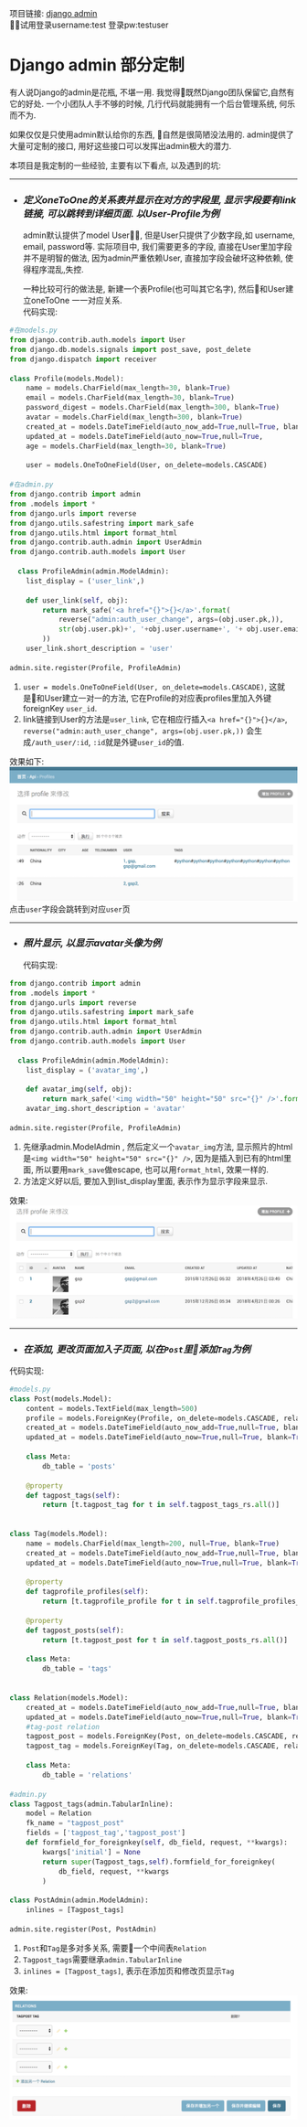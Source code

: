 项目链接: [django admin](htt://gongsongping.com/admin 'admin')  
试用登录username:test  登录pw:testuser
# Django admin 部分定制
  有人说Django的admin是花瓶, 不堪一用. 我觉得既然Django团队保留它,自然有它的好处. 一个小团队人手不够的时候, 几行代码就能拥有一个后台管理系统, 何乐而不为. 
  
  如果仅仅是只使用admin默认给你的东西, 自然是很简陋没法用的. admin提供了大量可定制的接口, 用好这些接口可以发挥出admin极大的潜力. 

  本项目是我定制的一些经验, 主要有以下看点, 以及遇到的坑:  
___

- ### _定义oneToOne的关系表并显示在对方的字段里, 显示字段要有link链接, 可以跳转到详细页面. 以User-Profile为例_

  admin默认提供了model User, 但是User只提供了少数字段,如 username, email, password等. 实际项目中, 我们需要更多的字段, 直接在User里加字段并不是明智的做法, 因为admin严重依赖User, 直接加字段会破坏这种依赖, 使得程序混乱,失控.  
   
  一种比较可行的做法是, 新建一个表Profile(也可叫其它名字), 然后和User建立oneToOne 一一对应关系.  
  代码实现:  
```python
#在models.py
from django.contrib.auth.models import User
from django.db.models.signals import post_save, post_delete
from django.dispatch import receiver

class Profile(models.Model):
    name = models.CharField(max_length=30, blank=True)
    email = models.CharField(max_length=30, blank=True)
    password_digest = models.CharField(max_length=300, blank=True)
    avatar = models.CharField(max_length=300, blank=True)
    created_at = models.DateTimeField(auto_now_add=True,null=True, blank=True)
    updated_at = models.DateTimeField(auto_now=True,null=True, 
    age = models.CharField(max_length=30, blank=True)

    user = models.OneToOneField(User, on_delete=models.CASCADE)

#在admin.py
from django.contrib import admin
from .models import *
from django.urls import reverse
from django.utils.safestring import mark_safe    
from django.utils.html import format_html
from django.contrib.auth.admin import UserAdmin
from django.contrib.auth.models import User

  class ProfileAdmin(admin.ModelAdmin):
    list_display = ('user_link',)

    def user_link(self, obj):
        return mark_safe('<a href="{}">{}</a>'.format(
            reverse("admin:auth_user_change", args=(obj.user.pk,)),
            str(obj.user.pk)+', '+obj.user.username+', '+ obj.user.email
        ))
    user_link.short_description = 'user'

admin.site.register(Profile, ProfileAdmin)
```
1. `user = models.OneToOneField(User, on_delete=models.CASCADE)`, 这就是和User建立一对一的方法, 它在Profile的对应表profiles里加入外键foreignKey `user_id`.
2. link链接到User的方法是`user_link`, 它在相应行插入`<a href="{}">{}</a>`, `reverse("admin:auth_user_change", args=(obj.user.pk,))` 会生成`/auth_user/:id`, `:id`就是外键`user_id`的值.

效果如下:  
![avatar](static/user_link.png)  
点击`user`字段会跳转到对应`user`页

_______

- ### _照片显示, 以显示avatar头像为例_

  代码实现:
```python
from django.contrib import admin
from .models import *
from django.urls import reverse
from django.utils.safestring import mark_safe    
from django.utils.html import format_html
from django.contrib.auth.admin import UserAdmin
from django.contrib.auth.models import User

  class ProfileAdmin(admin.ModelAdmin):
    list_display = ('avatar_img',)

    def avatar_img(self, obj):
        return mark_safe('<img width="50" height="50" src="{}" />'.format(obj.avatar))
    avatar_img.short_description = 'avatar'

admin.site.register(Profile, ProfileAdmin)
```
1. 先继承admin.ModelAdmin , 然后定义一个`avatar_img`方法, 显示照片的html是`<img width="50" height="50" src="{}" />`, 因为是插入到已有的html里面, 所以要用`mark_save`做escape, 也可以用`format_html`, 效果一样的.
2. 方法定义好以后, 要加入到list_display里面, 表示作为显示字段来显示.

 效果: 
  ![avatar](static/avatar.png)   

______
- ### _在添加, 更改页面加入子页面, 以在`Post`里添加`Tag`为例_  
代码实现:  
```python
#models.py
class Post(models.Model):
    content = models.TextField(max_length=500)  
    profile = models.ForeignKey(Profile, on_delete=models.CASCADE, related_name='posts', blank=True, null=False)
    created_at = models.DateTimeField(auto_now_add=True,null=True, blank=True)
    updated_at = models.DateTimeField(auto_now=True,null=True, blank=True)

    class Meta:
        db_table = 'posts'
    
    @property
    def tagpost_tags(self):
        return [t.tagpost_tag for t in self.tagpost_tags_rs.all()]


class Tag(models.Model):
    name = models.CharField(max_length=200, null=True, blank=True) 
    created_at = models.DateTimeField(auto_now_add=True,null=True, blank=True)
    updated_at = models.DateTimeField(auto_now=True,null=True, blank=True)       

    @property
    def tagprofile_profiles(self):
        return [t.tagprofile_profile for t in self.tagprofile_profiles_rs.all()] 

    @property
    def tagpost_posts(self):
        return [t.tagpost_post for t in self.tagpost_posts_rs.all()]    

    class Meta:
        db_table = 'tags'


class Relation(models.Model):
    created_at = models.DateTimeField(auto_now_add=True,null=True, blank=True)
    updated_at = models.DateTimeField(auto_now=True,null=True, blank=True)       
    #tag-post relation
    tagpost_post = models.ForeignKey(Post, on_delete=models.CASCADE, related_name="tagpost_tags_rs", default=1)
    tagpost_tag = models.ForeignKey(Tag, on_delete=models.CASCADE, related_name="tagpost_posts_rs", default=1)

    class Meta:
        db_table = 'relations'

#admin.py
class Tagpost_tags(admin.TabularInline):
    model = Relation
    fk_name = "tagpost_post"
    fields = ['tagpost_tag','tagpost_post']
    def formfield_for_foreignkey(self, db_field, request, **kwargs):
        kwargs['initial'] = None
        return super(Tagpost_tags,self).formfield_for_foreignkey(
            db_field, request, **kwargs
        )

class PostAdmin(admin.ModelAdmin):
    inlines = [Tagpost_tags]

admin.site.register(Post, PostAdmin)

```
1. `Post`和`Tag`是多对多关系, 需要一个中间表`Relation`
2. `Tagpost_tags`需要继承`admin.TabularInline`
2. `inlines = [Tagpost_tags]`, 表示在添加页和修改页显示`Tag`  

 效果: 
  ![avatar](static/post_tag.png) 
